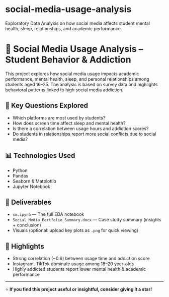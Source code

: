 # social-media-usage-analysis
Exploratory Data Analysis on how social media affects student mental health, sleep, relationships, and academic performance.

# 📱 Social Media Usage Analysis – Student Behavior & Addiction
This project explores how social media usage impacts academic performance, mental health, sleep, and personal relationships among students aged 16–25. The analysis is based on survey data and highlights behavioral patterns linked to high social media addiction.

## 🧠 Key Questions Explored
- Which platforms are most used by students?
- How does screen time affect sleep and mental health?
- Is there a correlation between usage hours and addiction scores?
- Do students in relationships report more social conflicts due to social media?

## 📊 Technologies Used
- Python
- Pandas
- Seaborn & Matplotlib
- Jupyter Notebook

## 📎 Deliverables
- `sm.ipynb` — The full EDA notebook
- `Social_Media_Portfolio_Summary.docx` — Case study summary (insights + conclusion)
- Visuals (optional: upload key plots as `.png` for quick viewing)

## 🚀 Highlights
- Strong correlation (~0.6) between usage time and addiction score
- Instagram, TikTok dominate usage among 18–20 year-olds
- Highly addicted students report lower mental health & academic performance

---
⭐ **If you find this project useful or insightful, consider giving it a star!**

